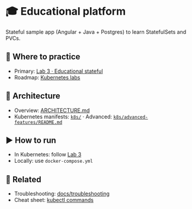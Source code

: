 # 🎓 Educational platform

Stateful sample app (Angular + Java + Postgres) to learn StatefulSets and PVCs.

## 📍 Where to practice

- Primary: [Lab 3 · Educational stateful](../labs/03-educational-stateful.md)
- Roadmap: [Kubernetes labs](../docs/KUBERNETES-LABS.md)

## 🧱 Architecture

- Overview: [ARCHITECTURE.md](ARCHITECTURE.md)
- Kubernetes manifests: [`k8s/`](k8s/) · Advanced: [`k8s/advanced-features/README.md`](k8s/advanced-features/README.md)

## ▶️ How to run

- In Kubernetes: follow [Lab 3](../labs/03-educational-stateful.md)
- Locally: use `docker-compose.yml`

## 🔗 Related

- Troubleshooting: [docs/troubleshooting](../docs/troubleshooting/troubleshooting.md)
- Cheat sheet: [kubectl commands](../docs/reference/kubectl-cheatsheet.md)
